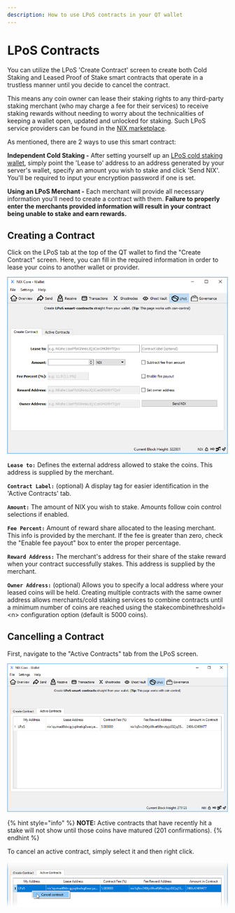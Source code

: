 ```yaml
---
description: How to use LPoS contracts in your QT wallet
---
```


# LPoS Contracts

You can utilize the LPoS 'Create Contract' screen to create both Cold Staking and Leased Proof of Stake smart contracts that operate in a trustless manner until you decide to cancel the contract. 

This means any coin owner can lease their staking rights to any third-party staking merchant \(who may charge a fee for their services\) to receive staking rewards without needing to worry about the technicalities of keeping a wallet open, updated and unlocked for staking. Such LPoS service providers can be found in the [NIX marketplace](https://nixplatform.io/marketplace).

As mentioned, there are 2 ways to use this smart contract:

**Independent Cold Staking -** After setting yourself up an [LPoS cold staking wallet](../../../support/lpos-server-setup.md), simply point the 'Lease to' address to an address generated by your server's wallet, specify an amount you wish to stake and click 'Send NIX'. You'll be required to input your encryption password if one is set.

**Using an LPoS Merchant -** Each merchant will provide all necessary information you'll need to create a contract with them. **Failure to properly enter the merchants provided information will result in your contract being unable to stake and earn rewards.**

## Creating a Contract

Click on the LPoS tab at the top of the QT wallet to find the "Create Contract" screen. Here, you can fill in the required information in order to lease your coins to another wallet or provider.

![LPoS Create Contract Screen](../../../.gitbook/assets/qt-create-lpos-contract.png)

**`Lease to:`** Defines the external address allowed to stake the coins. This address is supplied by the merchant.

**`Contract Label:`** \(optional\) A display tag for easier identification in the 'Active Contracts' tab.

**`Amount:`** The amount of NIX you wish to stake. Amounts follow coin control selections if enabled.

**`Fee Percent:`** Amount of reward share allocated to the leasing merchant. This info is provided by the merchant. If the fee is greater than zero, check the "Enable fee payout" box to enter the proper percentage.

**`Reward Address:`** The merchant's address for their share of the stake reward when your contract successfully stakes. This address is supplied by the merchant.

**`Owner Address:`** \(optional\) Allows you to specify a local address where your leased coins will be held. Creating multiple contracts with the same owner address allows merchants/cold staking services to combine contracts until a minimum number of coins are reached using the stakecombinethreshold=&lt;n&gt; configuration option \(default is 5000 coins\).

## Cancelling a Contract

First, navigate to the "Active Contracts" tab from the LPoS screen.

![LPoS Active Contracts tab](../../../.gitbook/assets/qt-lpos-active-contracts.png)

{% hint style="info" %}
**NOTE:** Active contracts that have recently hit a stake will not show until those coins have matured \(201 confirmations\).
{% endhint %}

To cancel an active contract, simply select it and then right click.

![](../../../.gitbook/assets/qt-lpos-cancel-contract.png)

## 

